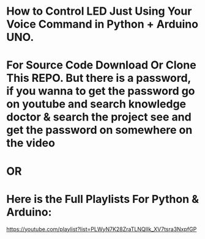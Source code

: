 # How to Control LED Just Using Your Voice Command in Python + Arduino UNO.
# For Source Code Download Or Clone This REPO. But there is a password, if you wanna to get the password go on youtube and search knowledge doctor & search the project see and get the password on somewhere on the video

# OR
# Here is the Full Playlists For Python & Arduino:

https://youtube.com/playlist?list=PLWyN7K28ZraTLNQIIk_XV7tsra3NxpfGP
